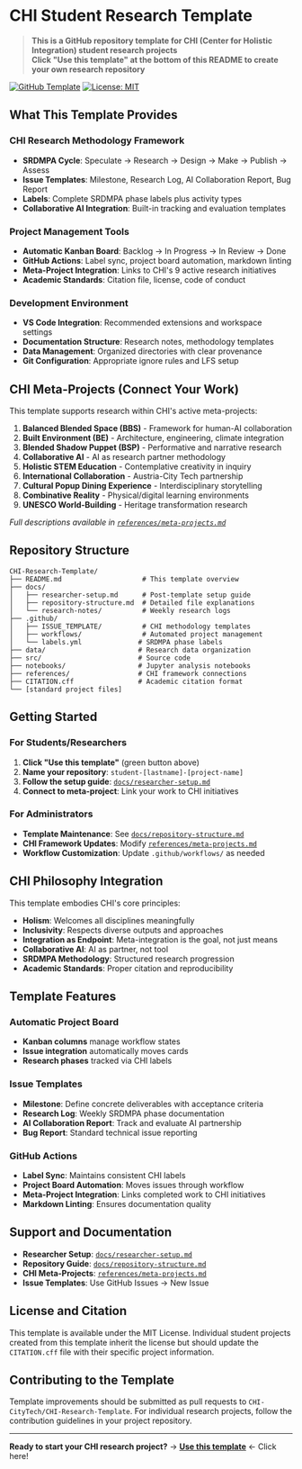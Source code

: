 # CHI Student Research Template

> **This is a GitHub repository template for CHI (Center for Holistic Integration) student research projects**  
> **Click "Use this template" at the bottom of this README to create your own research repository**

[![GitHub Template](https://img.shields.io/badge/GitHub-Template-green)](https://github.com/CHI-CityTech/CHI-Research-Template)
[![License: MIT](https://img.shields.io/badge/License-MIT-yellow.svg)](https://opensource.org/licenses/MIT)

## What This Template Provides

### CHI Research Methodology Framework
- **SRDMPA Cycle**: Speculate → Research → Design → Make → Publish → Assess
- **Issue Templates**: Milestone, Research Log, AI Collaboration Report, Bug Report
- **Labels**: Complete SRDMPA phase labels plus activity types
- **Collaborative AI Integration**: Built-in tracking and evaluation templates

### Project Management Tools
- **Automatic Kanban Board**: Backlog → In Progress → In Review → Done
- **GitHub Actions**: Label sync, project board automation, markdown linting
- **Meta-Project Integration**: Links to CHI's 9 active research initiatives
- **Academic Standards**: Citation file, license, code of conduct

### Development Environment
- **VS Code Integration**: Recommended extensions and workspace settings
- **Documentation Structure**: Research notes, methodology templates
- **Data Management**: Organized directories with clear provenance
- **Git Configuration**: Appropriate ignore rules and LFS setup

## CHI Meta-Projects (Connect Your Work)

This template supports research within CHI's active meta-projects:

1. **Balanced Blended Space (BBS)** - Framework for human-AI collaboration
2. **Built Environment (BE)** - Architecture, engineering, climate integration
3. **Blended Shadow Puppet (BSP)** - Performative and narrative research
4. **Collaborative AI** - AI as research partner methodology
5. **Holistic STEM Education** - Contemplative creativity in inquiry
6. **International Collaboration** - Austria-City Tech partnership
7. **Cultural Popup Dining Experience** - Interdisciplinary storytelling
8. **Combinative Reality** - Physical/digital learning environments
9. **UNESCO World-Building** - Heritage transformation research

*Full descriptions available in [`references/meta-projects.md`](references/meta-projects.md)*

## Repository Structure

```
CHI-Research-Template/
├── README.md                    # This template overview
├── docs/
│   ├── researcher-setup.md      # Post-template setup guide
│   ├── repository-structure.md  # Detailed file explanations
│   └── research-notes/          # Weekly research logs
├── .github/
│   ├── ISSUE_TEMPLATE/          # CHI methodology templates
│   ├── workflows/               # Automated project management
│   └── labels.yml              # SRDMPA phase labels
├── data/                       # Research data organization
├── src/                        # Source code
├── notebooks/                  # Jupyter analysis notebooks
├── references/                 # CHI framework connections
├── CITATION.cff                # Academic citation format
└── [standard project files]
```

## Getting Started

### For Students/Researchers

1. **Click "Use this template"** (green button above)
2. **Name your repository**: `student-[lastname]-[project-name]`
3. **Follow the setup guide**: [`docs/researcher-setup.md`](docs/researcher-setup.md)
4. **Connect to meta-project**: Link your work to CHI initiatives

### For Administrators

- **Template Maintenance**: See [`docs/repository-structure.md`](docs/repository-structure.md)
- **CHI Framework Updates**: Modify [`references/meta-projects.md`](references/meta-projects.md)
- **Workflow Customization**: Update `.github/workflows/` as needed

## CHI Philosophy Integration

This template embodies CHI's core principles:

- **Holism**: Welcomes all disciplines meaningfully
- **Inclusivity**: Respects diverse outputs and approaches
- **Integration as Endpoint**: Meta-integration is the goal, not just means
- **Collaborative AI**: AI as partner, not tool
- **SRDMPA Methodology**: Structured research progression
- **Academic Standards**: Proper citation and reproducibility

## Template Features

### Automatic Project Board
- **Kanban columns** manage workflow states
- **Issue integration** automatically moves cards
- **Research phases** tracked via CHI labels

### Issue Templates
- **Milestone**: Define concrete deliverables with acceptance criteria  
- **Research Log**: Weekly SRDMPA phase documentation
- **AI Collaboration Report**: Track and evaluate AI partnership
- **Bug Report**: Standard technical issue reporting

### GitHub Actions
- **Label Sync**: Maintains consistent CHI labels
- **Project Board Automation**: Moves issues through workflow
- **Meta-Project Integration**: Links completed work to CHI initiatives
- **Markdown Linting**: Ensures documentation quality

## Support and Documentation

- **Researcher Setup**: [`docs/researcher-setup.md`](docs/researcher-setup.md)
- **Repository Guide**: [`docs/repository-structure.md`](docs/repository-structure.md)  
- **CHI Meta-Projects**: [`references/meta-projects.md`](references/meta-projects.md)
- **Issue Templates**: Use GitHub Issues → New Issue

## License and Citation

This template is available under the MIT License. Individual student projects created from this template inherit the license but should update the `CITATION.cff` file with their specific project information.

## Contributing to the Template

Template improvements should be submitted as pull requests to `CHI-CityTech/CHI-Research-Template`. For individual research projects, follow the contribution guidelines in your project repository.

---

**Ready to start your CHI research project?** → **[Use this template](../../generate)** ← Click here!
